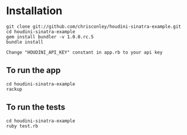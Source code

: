 Installation
================================

    git clone git://github.com/chrisconley/houdini-sinatra-example.git
    cd houdini-sinatra-example
    gem install bundler -v 1.0.0.rc.5
    bundle install

    Change "HOUDINI_API_KEY" constant in app.rb to your api key

To run the app
--------------------------------

    cd houdini-sinatra-example
    rackup

To run the tests
--------------------------------

    cd houdini-sinatra-example
    ruby test.rb

